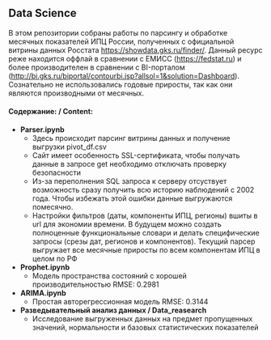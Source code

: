 ## Data Science
В этом репозитории собраны работы по парсингу и обработке месячных показателей ИПЦ России, полученных с официальной витрины данных Росстата https://showdata.gks.ru/finder/. Данный ресурс реже находится оффлай в сравнении с ЕМИСС (https://fedstat.ru) и более производителен в сравнении с BI-порталом (http://bi.gks.ru/biportal/contourbi.jsp?allsol=1&solution=Dashboard). Сознательно не использовались годовые приросты, так как они являются производными от месячных. 


#### Содержание: / Content:

- **Parser.ipynb**
  - Здесь происходит парсинг витрины данных и получение выгрузки pivot_df.csv
  - Сайт имеет особенность SSL-сертификата, чтобы получать данные в запросе get необходимо отключать проверку безопасности
  - Из-за переполнения SQL запроса к серверу отсуствует возможность сразу получить всю историю наблюдений с 2002 года. Чтобы избежать этой ошибки данные выгружаются помесячно.
  - Настройки фильтров (даты, компоненты ИПЦ, регионы) вшиты в url для экономии времени. В будущем можно создать полноценные функциональные словари и делать специфические запросы (срезы дат, регионов и компонентов). Текущий парсер выгружает все месячные приросты по всем компонентам ИПЦ в целом по РФ
- **Prophet.ipynb**  
  - Модель пространства состояний с хорошей производительностью RMSE: 0.2981
- **ARIMA.ipynb**  
  - Простая авторегрессионная модель RMSE: 0.3144
- **Разведывательный анализ данных / Data_reasearch**
  - Исследование выгруженных данных на предмет пропущенных значений, нормальности и базовых статистических показателей
